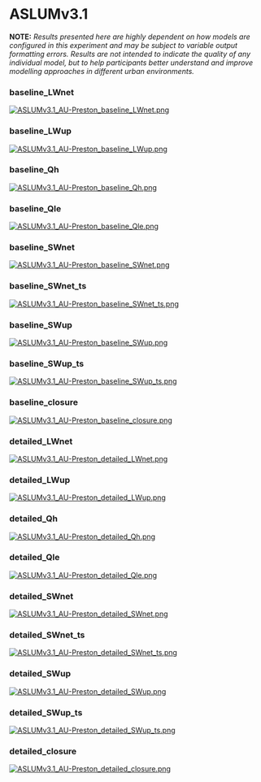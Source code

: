 # ASLUMv3.1

**NOTE:** *Results presented here are highly dependent on how models are configured in this experiment and may be subject to variable output formatting errors. Results are not intended to indicate the quality of any individual model, but to help participants better understand and improve modelling approaches in different urban environments.*

### baseline_LWnet
[![ASLUMv3.1_AU-Preston_baseline_LWnet.png](ASLUMv3.1_AU-Preston_baseline_LWnet.png)](ASLUMv3.1_AU-Preston_baseline_LWnet.png.png)

### baseline_LWup
[![ASLUMv3.1_AU-Preston_baseline_LWup.png](ASLUMv3.1_AU-Preston_baseline_LWup.png)](ASLUMv3.1_AU-Preston_baseline_LWup.png.png)

### baseline_Qh
[![ASLUMv3.1_AU-Preston_baseline_Qh.png](ASLUMv3.1_AU-Preston_baseline_Qh.png)](ASLUMv3.1_AU-Preston_baseline_Qh.png.png)

### baseline_Qle
[![ASLUMv3.1_AU-Preston_baseline_Qle.png](ASLUMv3.1_AU-Preston_baseline_Qle.png)](ASLUMv3.1_AU-Preston_baseline_Qle.png.png)

### baseline_SWnet
[![ASLUMv3.1_AU-Preston_baseline_SWnet.png](ASLUMv3.1_AU-Preston_baseline_SWnet.png)](ASLUMv3.1_AU-Preston_baseline_SWnet.png.png)

### baseline_SWnet_ts
[![ASLUMv3.1_AU-Preston_baseline_SWnet_ts.png](ASLUMv3.1_AU-Preston_baseline_SWnet_ts.png)](ASLUMv3.1_AU-Preston_baseline_SWnet_ts.png.png)

### baseline_SWup
[![ASLUMv3.1_AU-Preston_baseline_SWup.png](ASLUMv3.1_AU-Preston_baseline_SWup.png)](ASLUMv3.1_AU-Preston_baseline_SWup.png.png)

### baseline_SWup_ts
[![ASLUMv3.1_AU-Preston_baseline_SWup_ts.png](ASLUMv3.1_AU-Preston_baseline_SWup_ts.png)](ASLUMv3.1_AU-Preston_baseline_SWup_ts.png.png)

### baseline_closure
[![ASLUMv3.1_AU-Preston_baseline_closure.png](ASLUMv3.1_AU-Preston_baseline_closure.png)](ASLUMv3.1_AU-Preston_baseline_closure.png.png)

### detailed_LWnet
[![ASLUMv3.1_AU-Preston_detailed_LWnet.png](ASLUMv3.1_AU-Preston_detailed_LWnet.png)](ASLUMv3.1_AU-Preston_detailed_LWnet.png.png)

### detailed_LWup
[![ASLUMv3.1_AU-Preston_detailed_LWup.png](ASLUMv3.1_AU-Preston_detailed_LWup.png)](ASLUMv3.1_AU-Preston_detailed_LWup.png.png)

### detailed_Qh
[![ASLUMv3.1_AU-Preston_detailed_Qh.png](ASLUMv3.1_AU-Preston_detailed_Qh.png)](ASLUMv3.1_AU-Preston_detailed_Qh.png.png)

### detailed_Qle
[![ASLUMv3.1_AU-Preston_detailed_Qle.png](ASLUMv3.1_AU-Preston_detailed_Qle.png)](ASLUMv3.1_AU-Preston_detailed_Qle.png.png)

### detailed_SWnet
[![ASLUMv3.1_AU-Preston_detailed_SWnet.png](ASLUMv3.1_AU-Preston_detailed_SWnet.png)](ASLUMv3.1_AU-Preston_detailed_SWnet.png.png)

### detailed_SWnet_ts
[![ASLUMv3.1_AU-Preston_detailed_SWnet_ts.png](ASLUMv3.1_AU-Preston_detailed_SWnet_ts.png)](ASLUMv3.1_AU-Preston_detailed_SWnet_ts.png.png)

### detailed_SWup
[![ASLUMv3.1_AU-Preston_detailed_SWup.png](ASLUMv3.1_AU-Preston_detailed_SWup.png)](ASLUMv3.1_AU-Preston_detailed_SWup.png.png)

### detailed_SWup_ts
[![ASLUMv3.1_AU-Preston_detailed_SWup_ts.png](ASLUMv3.1_AU-Preston_detailed_SWup_ts.png)](ASLUMv3.1_AU-Preston_detailed_SWup_ts.png.png)

### detailed_closure
[![ASLUMv3.1_AU-Preston_detailed_closure.png](ASLUMv3.1_AU-Preston_detailed_closure.png)](ASLUMv3.1_AU-Preston_detailed_closure.png.png)


